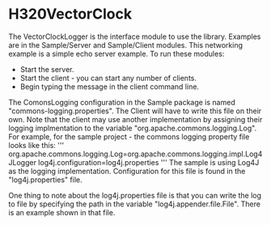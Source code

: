 # H320VectorClock

The VectorClockLogger is the interface module to use the library. Examples are in the Sample/Server and Sample/Client
modules. This networking example is a simple echo server example. To run these modules:
- Start the server.
- Start the client - you can start any number of clients.
- Begin typing the message in the client command line. 

The ComonsLogging configuration in the Sample package is named "commons-logging.properties". The Client will have to write this file on their own. Note that the client may use another implementation by assigning their logging implmentation to the variable "org.apache.commons.logging.Log". For example, for the sample project - the commons logging property file looks like this:
'''
org.apache.commons.logging.Log=org.apache.commons.logging.impl.Log4JLogger
log4j.configuration=log4j.properties
'''
The sample is using Log4J as the logging implementation. Configuration for this file is found in the "log4j.properties" file. 

One thing to note about the log4j.properties file is that you can write the log to file by specifying the path in the variable "log4j.appender.file.File". There is an example shown in that file. 
